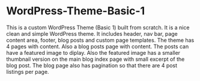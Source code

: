 # WordPress-Theme-Basic-1
This is a custom WordPress Theme (Basic 1) built from scratch.  It is a nice clean and simple WordPress theme.  It includes header, nav bar, page content area, footer, blog posts and custom page templates.  The theme has 4 pages with content.  Also a blog posts page with content.  The posts can have a featured image to diplay.  Also the featured image has a smaller thumbnail version on the main blog index page with small excerpt of the blog post.  The blog page also has pagination so that there are 4 post listings per page.
